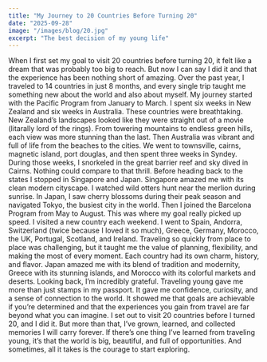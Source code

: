 ```yaml
---
title: "My Journey to 20 Countries Before Turning 20"
date: "2025-09-28"
image: "/images/blog/20.jpg"
excerpt: "The best decision of my young life"
---
```


When I first set my goal to visit 20 countries before turning 20, it felt like a dream that was probably too big to reach. But now I can say I did it and that the experience has been nothing short of amazing. Over the past year, I traveled to 14 countries in just 8 months, and every single trip taught me something new about the world and also about myself.
My journey started with the Pacific Program from January to March. I spent six weeks in New Zealand and six weeks in Australia. These countries were breathtaking. New Zealand’s landscapes looked like they were straight out of a movie (litarally lord of the rings). From towering mountains to endless green hills, each view was more stunning than the last. Then Australia was vibrant and full of life from the beaches to the cities. We went to townsville, cairns, magnetic island, port douglas, and then spent three weeks in Syndey. During those weeks, I snorkeled in the great barrier reef and sky dived in Cairns. Nothing could compare to that thrill.
Before heading back to the states I stopped in Singapore and Japan. Singapore amazed me with its clean modern cityscape. I watched wild otters hunt near the merlion during sunrise. In Japan, I saw cherry blossoms during their peak season and navigated Tokyo, the busiest city in the world.
Then I joined the Barcelona Program from May to August. This was where my goal really picked up speed. I visited a new country each weekend. I went to Spain, Andorra, Switzerland (twice because I loved it so much), Greece, Germany, Morocco, the UK, Portugal, Scotland, and Ireland. Traveling so quickly from place to place was challenging, but it taught me the value of planning, flexibility, and making the most of every moment. Each country had its own charm, history, and flavor. Japan amazed me with its blend of tradition and modernity, Greece with its stunning islands, and Morocco with its colorful markets and deserts.
Looking back, I’m incredibly grateful. Traveling young gave me more than just stamps in my passport. It gave me confidence, curiosity, and a sense of connection to the world. It showed me that goals are achievable if you’re determined and that the experiences you gain from travel are far beyond what you can imagine. I set out to visit 20 countries before I turned 20, and I did it. But more than that, I’ve grown, learned, and collected memories I will carry forever.
If there’s one thing I’ve learned from traveling young, it’s that the world is big, beautiful, and full of opportunities. And sometimes, all it takes is the courage to start exploring.
